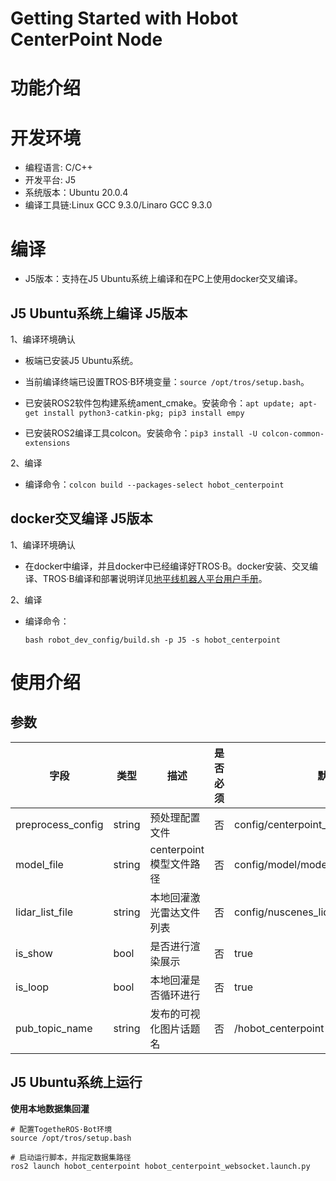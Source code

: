 Getting Started with Hobot CenterPoint Node
=======


# 功能介绍


# 开发环境

- 编程语言: C/C++
- 开发平台: J5
- 系统版本：Ubuntu 20.0.4
- 编译工具链:Linux GCC 9.3.0/Linaro GCC 9.3.0

# 编译

- J5版本：支持在J5 Ubuntu系统上编译和在PC上使用docker交叉编译。

## J5 Ubuntu系统上编译 J5版本

1、编译环境确认

- 板端已安装J5 Ubuntu系统。

- 当前编译终端已设置TROS·B环境变量：`source /opt/tros/setup.bash`。

- 已安装ROS2软件包构建系统ament_cmake。安装命令：`apt update; apt-get install python3-catkin-pkg; pip3 install empy`

- 已安装ROS2编译工具colcon。安装命令：`pip3 install -U colcon-common-extensions`

2、编译

- 编译命令：`colcon build --packages-select hobot_centerpoint`

## docker交叉编译 J5版本

1、编译环境确认

- 在docker中编译，并且docker中已经编译好TROS·B。docker安装、交叉编译、TROS·B编译和部署说明详见[地平线机器人平台用户手册](https://developer.horizon.ai/api/v1/fileData/TogetherROS/quick_start/cross_compile.html#togetherros)。

2、编译

- 编译命令：

  ```shell
  bash robot_dev_config/build.sh -p J5 -s hobot_centerpoint
  ```

# 使用介绍

## 参数
|         字段         |      类型    |         描述       | 是否必须 |         默认值              |
| -------------------- | ----------- | ------------------ | ------- | --------------------------- |
| preprocess_config     |   string    |   预处理配置文件   |   否     |config/centerpoint_preprocess_5dim.json|
| model_file            |   string    |centerpoint模型文件路径|   否  |     config/model/model.hbm  |
| lidar_list_file       |   string    |本地回灌激光雷达文件列表|   否   |config/nuscenes_lidar/nuscenes_lidar.lst |
| is_show             |     bool      | 是否进行渲染展示    |     否  |  true               |
| is_loop             |     bool      | 本地回灌是否循环进行  |   否  |   true                |
| pub_topic_name      |     string    | 发布的可视化图片话题名  |   否  | /hobot_centerpoint   |

## J5 Ubuntu系统上运行

**使用本地数据集回灌**

```shell
# 配置TogetheROS·Bot环境
source /opt/tros/setup.bash

# 启动运行脚本，并指定数据集路径
ros2 launch hobot_centerpoint hobot_centerpoint_websocket.launch.py
```